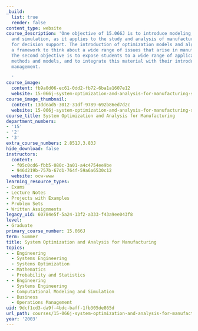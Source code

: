 ```yaml
---
_build:
  list: true
  render: false
content_type: website
course_description: 'One objective of 15.066J is to introduce modeling, optimization
  and simulation, as it applies to the study and analysis of manufacturing systems
  for decision support. The introduction of optimization models and algorithms provide
  a framework to think about a wide range of issues that arise in manufacturing systems.
  The second objective is to expose students to a wide range of applications for these
  methods and models, and to integrate this material with their introduction to operations
  management.

  '
course_image:
  content: fb9a0d06-ec61-0dd2-fb72-6ba1a1607e12
  website: 15-066j-system-optimization-and-analysis-for-manufacturing-summer-2003
course_image_thumbnail:
  content: 13ddead5-3012-31df-9789-692b86ed7d2c
  website: 15-066j-system-optimization-and-analysis-for-manufacturing-summer-2003
course_title: System Optimization and Analysis for Manufacturing
department_numbers:
- '15'
- '2'
- '3'
extra_course_numbers: 2.851J,3.83J
hide_download: false
instructors:
  content:
  - f05c0cd6-fbb5-080c-3a01-a4c4754ee9be
  - 946d219b-757b-67d1-764f-59a6a6530c12
  website: ocw-www
learning_resource_types:
- Exams
- Lecture Notes
- Projects with Examples
- Problem Sets
- Written Assignments
legacy_uid: 60784e5f-5a24-13f2-a333-f43a9ee043f8
level:
- Graduate
primary_course_number: 15.066J
term: Summer
title: System Optimization and Analysis for Manufacturing
topics:
- - Engineering
  - Systems Engineering
  - Systems Optimization
- - Mathematics
  - Probability and Statistics
- - Engineering
  - Systems Engineering
  - Computational Modeling and Simulation
- - Business
  - Operations Management
uid: 9dcf1cd3-da9f-4bdc-baff-1fb305de865d
url_path: courses/15-066j-system-optimization-and-analysis-for-manufacturing-summer-2003
year: '2003'
---
```

